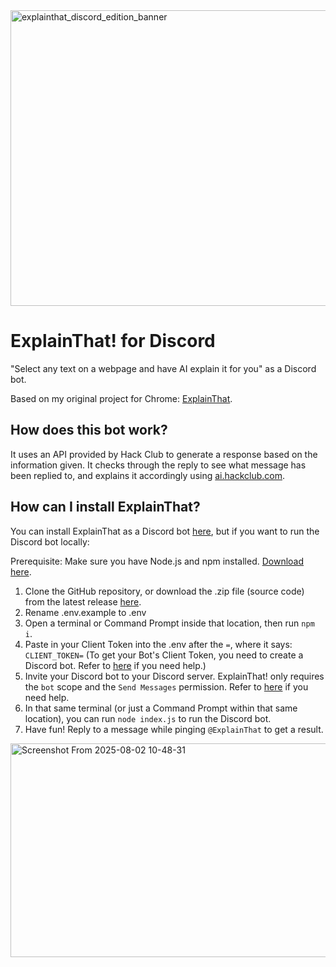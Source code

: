<img width="1700" height="473" alt="explainthat_discord_edition_banner" src="https://github.com/user-attachments/assets/43aab5dd-e324-49e5-94b6-29663c03e061" />

# ExplainThat! for Discord
"Select any text on a webpage and have AI explain it for you" as a Discord bot.

Based on my original project for Chrome: [ExplainThat](https://github.com/solarcosmic/ExplainThat).

## How does this bot work?
It uses an API provided by Hack Club to generate a response based on the information given. It checks through the reply to see what message has been replied to, and explains it accordingly using [ai.hackclub.com](https://ai.hackclub.com).

## How can I install ExplainThat?
You can install ExplainThat as a Discord bot [here](https://discord.com/oauth2/authorize?client_id=1389846829889359974&permissions=2048&integration_type=0&scope=bot), but if you want to run the Discord bot locally:

Prerequisite: Make sure you have Node.js and npm installed. [Download here](https://nodejs.org/en/download).
1. Clone the GitHub repository, or download the .zip file (source code) from the latest release [here](https://github.com/solarcosmic/ExplainThat/releases/latest/).
2. Rename .env.example to .env
3. Open a terminal or Command Prompt inside that location, then run `npm i`.
4. Paste in your Client Token into the .env after the `=`, where it says: `CLIENT_TOKEN=`
(To get your Bot's Client Token, you need to create a Discord bot. Refer to [here](https://discordjs.guide/preparations/setting-up-a-bot-application.html#creating-your-bot) if you need help.)
5. Invite your Discord bot to your Discord server. ExplainThat! only requires the `bot` scope and the `Send Messages` permission. Refer to [here](https://discordjs.guide/preparations/adding-your-bot-to-servers.html) if you need help.
6. In that same terminal (or just a Command Prompt within that same location), you can run `node index.js` to run the Discord bot.
7. Have fun! Reply to a message while pinging `@ExplainThat` to get a result.

<img width="649" height="342" alt="Screenshot From 2025-08-02 10-48-31" src="https://github.com/user-attachments/assets/3e488ce0-88e6-4670-8073-939c6d90123d" />
